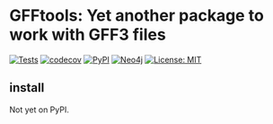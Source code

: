 # GFFtools: Yet another package to work with GFF3 files
[![Tests](https://github.com/kaiserpreusse/graphio/actions/workflows/run_test.yml/badge.svg)](https://github.com/kaiserpreusse/gfftools/actions/workflows/run_test.yml)
[![codecov](https://codecov.io/gh/kaiserpreusse/gfftools/branch/master/graph/badge.svg?token=IQCHDOFYQI)](https://codecov.io/gh/kaiserpreusse/gfftools)
[![PyPI](https://img.shields.io/pypi/v/gfftools)](https://pypi.org/project/gfftools)
[![Neo4j](https://img.shields.io/badge/Python-3.7%20%7C%203.8%20%7C%203.9-green)](https://python.com)
[![License: MIT](https://img.shields.io/badge/License-MIT-yellow.svg)](https://opensource.org/licenses/MIT)

## install

Not yet on PyPI.

